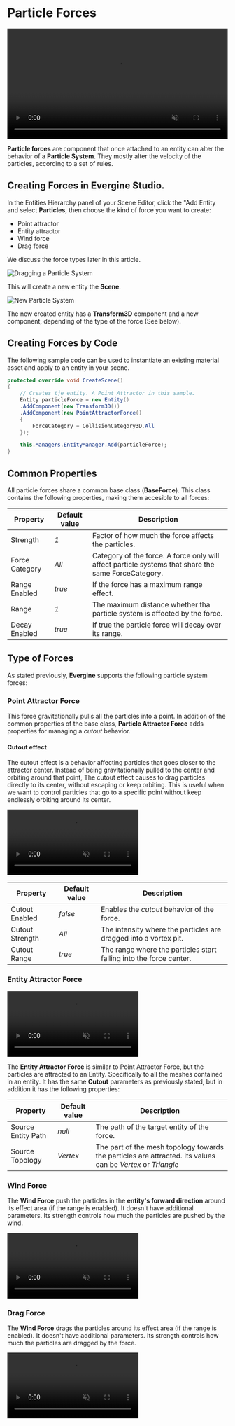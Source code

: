 # Particle Forces

<video autoplay loop muted width="100%" height="auto">
  <source src="images/particle_forces_header.mp4" type="video/mp4">
</video>

**Particle forces** are component that once attached to an entity can alter the behavior of a **Particle System**. They mostly alter the velocity of the particles, according to a set of rules.

## Creating Forces in Evergine Studio.

In the Entities Hierarchy panel of your Scene Editor, click the "Add Entity and select **Particles**, then choose the kind of force you want to create:

* Point attractor
* Entity attractor
* Wind force
* Drag force

We discuss the force types later in this article.

![Dragging a Particle System](images/add_particle_forces.png)

This will create a new entity the **Scene**.

![New Particle System](images/new_force.png)

The new created entity has a **Transform3D** component and a new component, depending of the type of the force (See below).

## Creating Forces by Code

The following sample code can be used to instantiate an existing material asset and apply to an entity in your scene.
```csharp
protected override void CreateScene()
{
    // Creates tje entity. A Point Attractor in this sample.
    Entity particleForce = new Entity()
    .AddComponent(new Transform3D())
    .AddComponent(new PointAttractorForce()
    {
        ForceCategory = CollisionCategory3D.All
    });

    this.Managers.EntityManager.Add(particleForce);
}
```

## Common Properties

All particle forces share a common base class (**BaseForce**). This class contains the following properties, making them accesible to all forces:

| Property | Default value | Description |
|----------|--------------|-------------|
| Strength | _1_ | Factor of how much the force affects the particles. |
| Force Category | _All_ | Category of the force. A force only will affect particle systems that share the same ForceCategory. |
| Range Enabled | _true_ | If the force has a maximum range effect. |
| Range  | _1_ | The maximum distance whether tha particle system is affected by the force. |
| Decay Enabled  | _true_ | If true the particle force will decay over its range. |

## Type of Forces

As stated previously, **Evergine** supports the following particle system forces:

### Point Attractor Force
This force gravitationally pulls all the particles into a point. 
In addition of the common properties of the base class, **Particle Attractor Force** adds properties for managing a _cutout_ behavior.

#### Cutout effect
The cutout effect is a behavior affecting particles that goes closer to the attractor center. Instead of being gravitationally pulled to the center and orbiting around that point, The cutout effect causes to drag particles directly to its center, without escaping or keep orbiting. This is useful when we want to control particles that go to a specific point without keep endlessly orbiting around its center.

<video autoplay loop muted width="auto" height="auto">
    <source src="images/cutout_on_off.mp4" type="video/mp4">
</video>

| Property | Default value | Description |
|----------|--------------|-------------|
| Cutout Enabled | _false_ | Enables the _cutout_ behavior of the force. |
| Cutout Strength| _All_ | The intensity where the particles are dragged into a vortex pit. |
| Cutout Range | _true_ | The range where the particles start falling into the force center. |

### Entity Attractor Force

<video autoplay loop muted width="auto" height="auto">
    <source src="images/entity_attractor.mp4" type="video/mp4">
</video>

The **Entity Attractor Force** is similar to Point Attractor Force, but the particles are attracted to an Entity. Specifically to all the meshes contained in an entity.
It has the same **Cutout** parameters as previously stated, but in addition it has the following properties:

| Property | Default value | Description |
|----------|--------------|-------------|
| Source Entity Path | _null_ | The path of the target entity of the force. |
| Source Topology | _Vertex_ | The part of the mesh topology towards the particles are attracted. Its values can be _Vertex_ or _Triangle_ |

### Wind Force

The **Wind Force** push the particles in the **entity's forward direction** around its effect area (if the range is enabled). It doesn't have additional parameters. Its strength controls how much the particles are pushed by the wind.

<video autoplay loop muted width="auto" height="auto">
    <source src="images/wind.mp4" type="video/mp4">
</video>

### Drag Force

The **Wind Force** drags the particles around its effect area (if the range is enabled). It doesn't have additional parameters. Its strength controls how much the particles are dragged by the force.


<video autoplay loop muted width="auto" height="auto">
    <source src="images/drag.mp4" type="video/mp4">
</video>